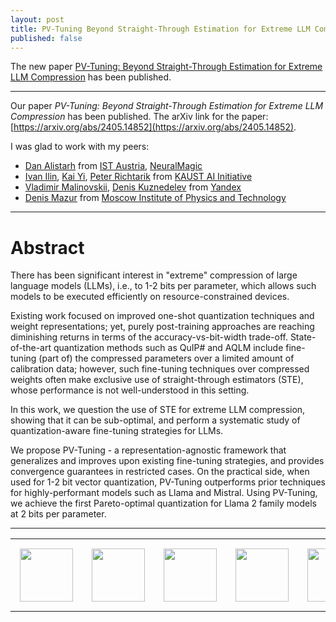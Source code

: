 ```yaml
---
layout: post
title: PV-Tuning Beyond Straight-Through Estimation for Extreme LLM Compression
published: false
---
```


The new paper [PV-Tuning: Beyond Straight-Through Estimation for Extreme LLM Compression](https://arxiv.org/abs/2405.14852) has been published.

---

Our paper *PV-Tuning: Beyond Straight-Through Estimation for Extreme LLM Compression* has been published. The arXiv link for the paper: [https://arxiv.org/abs/2405.14852](https://arxiv.org/abs/2405.14852).

I was glad to work with my peers:
* [Dan Alistarh](https://ist.ac.at/en/research/alistarh-group/) from [IST Austria](https://ista.ac.at/en/home/), [NeuralMagic](https://neuralmagic.com/)
* [Ivan Ilin](https://ivan-ilin.netlify.app/), [Kai Yi](https://kaiyi.me/), [Peter Richtarik](https://richtarik.org/) from [KAUST AI Initiative](https://cemse.kaust.edu.sa/ai)
* [Vladimir Malinovskii](https://www.linkedin.com/in/vladimir-malinovskii-0871a51b4/), [Denis Kuznedelev](https://crei.skoltech.ru/ai/people/deniskuznedelev) from [Yandex](https://yandex.com/company/)
* [Denis Mazur](https://scholar.google.com/citations?user=rgDwAT0AAAAJ&hl=en) from [Moscow Institute of Physics and Technology](https://old.mipt.ru/english/)

----

# Abstract

There has been significant interest in "extreme" compression of large language models (LLMs), i.e., to 1-2 bits per parameter, which allows such models to be executed efficiently on resource-constrained devices. 

Existing work focused on improved one-shot quantization techniques and weight representations; yet, purely post-training approaches are reaching diminishing 
returns in terms of the accuracy-vs-bit-width trade-off. State-of-the-art quantization methods such as QuIP# and AQLM include fine-tuning (part of) 
the compressed parameters over a limited amount of calibration data; however, such fine-tuning techniques over compressed weights often make exclusive 
use of straight-through estimators (STE), whose performance is not well-understood in this setting. 

In this work, we question the use of STE for extreme LLM compression, showing that it can be sub-optimal, 
and perform a systematic study of quantization-aware fine-tuning strategies for LLMs. 

We propose PV-Tuning - a representation-agnostic framework that generalizes and improves upon existing fine-tuning strategies, 
and provides convergence guarantees in restricted cases. On the practical side, when used for 1-2 bit vector quantization, 
PV-Tuning outperforms prior techniques for highly-performant models such as Llama and Mistral. 
Using PV-Tuning, we achieve the first Pareto-optimal quantization for Llama 2 family models at 2 bits per parameter.

---

<table style="text-align:center;">
<tr>
<td style="padding:15px;text-align:center;vertical-align:middle;"> <img height="85px" src="https://burlachenkok.github.io/materials/KAUST-logo.svg"/> </td> 
<td style="padding:15px;text-align:center;vertical-align:middle;"> <img height="85px" src="https://burlachenkok.github.io/materials/mipt-logo.svg"/> </td>
<td style="padding:15px;text-align:center;vertical-align:middle;"> <img height="85px" src="https://burlachenkok.github.io/materials/Yandex_Logo.svg"/> </td>
<td style="padding:15px;text-align:center;vertical-align:middle;"> <img height="85px" src="https://burlachenkok.github.io/materials/ISTA_Logo_4c_rgb.svg"/> </td>
<td style="padding:15px;text-align:center;vertical-align:middle;"> <img height="85px" src="https://burlachenkok.github.io/materials/neural-magic.svg"/> </td>
</tr>
</table>
